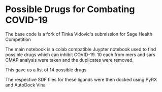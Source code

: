 # Possible Drugs for Combating COVID-19

The base code is a fork of Tinka Vidovic's submission for Sage Health Competition

The main notebook is a colab compatible Juypter notebook used to find possible drugs which can inhibit COVID-19. 10 each from mers and sars CMAP analysis were taken and the duplicates were removed.

This gave us a list of 14 possible drugs

The respective SDF files for these ligands were then docked using PyRX and AutoDock Vina
